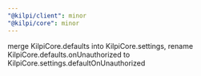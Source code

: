 ```yaml
---
"@kilpi/client": minor
"@kilpi/core": minor
---
```


merge KilpiCore.defaults into KilpiCore.settings, rename KilpiCore.defaults.onUnauthorized to KilpiCore.settings.defaultOnUnauthorized

